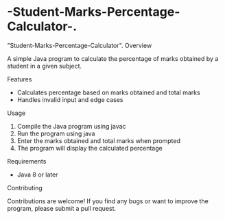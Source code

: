 # -Student-Marks-Percentage-Calculator-.
"Student-Marks-Percentage-Calculator".
Overview

A simple Java program to calculate the percentage of marks obtained by a student in a given subject.

Features

- Calculates percentage based on marks obtained and total marks
- Handles invalid input and edge cases

Usage

1. Compile the Java program using javac
2. Run the program using java
3. Enter the marks obtained and total marks when prompted
4. The program will display the calculated percentage

Requirements

- Java 8 or later

Contributing

Contributions are welcome! If you find any bugs or want to improve the program, please submit a pull request.
